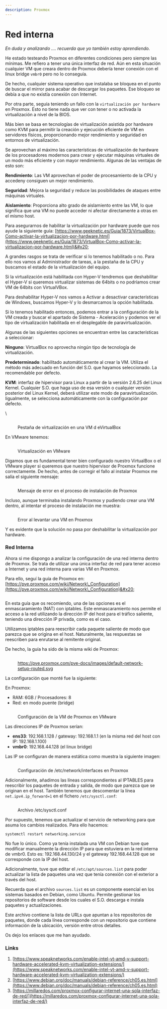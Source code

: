 ```yaml
---
description: Proxmox
---
```


# Red interna

_En duda y analizando .... recuerda que yo también estoy aprendiendo._

He estado testeando Proxmox en diferentes condiciones pero siempre las mínimas. Me refiero a tener una única interfaz de red. Aún en esta situación cualquier VM que creara dentro de Proxmox debería tener conexión con el linux bridge `vmbr0` pero no lo conseguía.

De hecho, cualquier sistema operativo que instalaba se bloquea en el punto de buscar el mirror para acabar de descargar los paquetes. Ese bloqueo se debía a que no existía conexión con Internet.

Por otra parte, seguía teniendo un fallo con la `virtualización por hardware` en Proxmox.  Esto no tiene nada que ver con tener o no activada la virtualización a nivel de la BIOS.&#x20;

Más bien se basa en tecnologías de virtualización asistida por hardware como KVM para permitir la creación y ejecución eficiente de VM en servidores físicos, proporcionando mejor rendimiento y seguridad en entornos de virtualización.&#x20;

Se aprovechan al máximo las características de virtualización de hardware de los procesadores modernos para crear y ejecutar máquinas virtuales de un modo más eficiente y con mayor rendimiento.  Algunas de las ventajas de esto son:

**Rendimiento**: Las VM aprovechan el poder de procesamiento de la CPU y accedeny consiguen un mejor rendimiento.

**Seguridad**: Mejora la seguridad  y reduce las posibilidades de ataques entre máquinas virtuales.

**Aislamiento**: Proporciona alto grado de aislamiento entre las VM, lo que significa que una VM no puede acceder ni afectar directamente a otras en el mismo host.



Para asegurarnos de habilitar la virtualización por hardware puede que nos ayude la siguiente guía: [https://www.geeknetic.es/Guia/1873/VirtualBox-Como-activar-la-virtualizacion-por-hardware.html](https://www.geeknetic.es/Guia/1873/VirtualBox-Como-activar-la-virtualizacion-por-hardware.html)&#x20;

A grandes rasgos se trata de verificar si lo tenemos habilitado o no. Para ello nos vamos al Administrador de tareas, a la pestaña de la CPU y buscamos el estado de la virtualización del equipo.

Si la virtualización está habilitada con Hyper-V tendremos que deshabilitar el Hyper-V si queremos virtualizar sistemas de 64bits o no podríamos crear VM de 64bits con VirtualVBox.

Para deshabilitar Hyper-V nos vamos a Activar a desactivar características de Windows, buscamos Hyper-V y lo desmarcamos la opción habilitada.&#x20;

Si lo tenemos habilitado entonces, podemos entrar a la configuración de la VM creada y buscar el apartado de Sistema - Aceleración y podemos ver el tipo de virtualización habilitada en el desplegable de paravirtualización.

Algunas de las siguientes opciones se encuentran entre las características a seleccionar:

**Ninguno**: VirtualBox no aprovecha ningún tipo de tecnología de virtualización.

**Predeterminado**: habilitado automáticamente al crear la VM. Utiliza el método más adecuado en función del S.O. que hayamos seleccionado. La recomendable por defecto.

**KVM**: interfaz de hipervisor para Linux a partir de la versión 2.6.25 del Linux Kernel. Cualquier S.O. que haga uso de esa versión o cualquier versión posterior del Linux Kernel, deberá utilizar este modo de paravirtualización. Iigualmente, se selecciona automáticamente con la configuración por defecto.

\


<figure><img src="../../.gitbook/assets/image (237).png" alt=""><figcaption><p>Pestaña de virtualización en una VM d eVirtualBox</p></figcaption></figure>

En VMware tenemos:

<figure><img src="../../.gitbook/assets/image (238).png" alt=""><figcaption><p>Virtualización en VMware</p></figcaption></figure>

Digamos que es fundamental tener bien configurado nuestro VirtualBox o el VMware player si queremos que nuestro hipervisor de Proxmox funcione correctamente. De hecho, antes de corregir el fallo al instalar Proxmox me salía el siguiente mensaje:

<figure><img src="../../.gitbook/assets/image (239).png" alt=""><figcaption><p>Mensaje de error en el proceso de instalación de Proxmox</p></figcaption></figure>

Incluso, aunque terminaba instalando Proxmox y pudiendo crear una VM dentro, al intentar el proceso de instalación me muestra:

<figure><img src="../../.gitbook/assets/image (240).png" alt=""><figcaption><p>Error al levantar una VM en Proxmox</p></figcaption></figure>

Y es evidente que la solución no pasa por deshabilitar la virtualización por hardware.

### Red Interna

Ahora si me dispongo a analizar la configuración de una red interna dentro de Proxmox. Se trata de utilizar una única interfaz de red para tener acceso a Internet y una red interna para varias VM en Proxmox.

Para ello, seguí la guía de Proxmox en: [https://pve.proxmox.com/wiki/Network\_Configuration](https://pve.proxmox.com/wiki/Network\_Configuration)&#x20;



<figure><img src="../../.gitbook/assets/image (241).png" alt=""><figcaption></figcaption></figure>

En esta guía que os recomiendo, una de las opciones es el enmascaramiento (NAT) con iptables. Este enmascaramiento nos permite el acceso a la red utilizando la dirección IP del host para el tráfico saliente, teniendo una dirección IP privada, como es el caso.

Utilizamos iptables para reescribir cada paquete saliente de modo que parezca que se origina en el host. Naturalmente, las respuestas se reescriben para enrutarse al remitente original.

De hecho, la guía ha sido de la misma wiki de Proxmox:

&#x20;

<figure><img src="../../.gitbook/assets/image (242).png" alt=""><figcaption><p><a href="https://pve.proxmox.com/pve-docs/images/default-network-setup-routed.svg">https://pve.proxmox.com/pve-docs/images/default-network-setup-routed.svg</a></p></figcaption></figure>



La configuración que monté fue la siguiente:

En Proxmox:

* RAM: 6GB / Procesadores: 8
* Red: en modo puente (bridge)

<figure><img src="../../.gitbook/assets/image (4) (1) (1) (1) (1) (1) (1) (1) (1) (1) (1).png" alt=""><figcaption><p>Configuración de la VM de Proxmox en VMware</p></figcaption></figure>

Las direcciones IP de Proxmox serían:

* **ens33**: 192.168.1.128 / gateway: 192.168.1.1 (en la misma red del host con IP: 192.168.1.100)
* **vmbr0**: 192.168.44.128 (el linux bridge)

Las IP se configuran de manera estática como muestra la siguiente imagen:

<figure><img src="../../.gitbook/assets/image (1) (1) (1) (1) (1) (1) (1) (1) (1) (1) (1) (1) (1) (1) (1) (1) (1) (1).png" alt=""><figcaption><p>Configuración de /etc/network/interfaces en Proxmox</p></figcaption></figure>

Adicionalmente, añadimos las líneas correspondientes al IPTABLES para reescribir los paquetes de entrada y salida, de modo que parezca que se originan en el host. También tenemos que descomentar la línea `net.ipv4.ip_forward=1` en el fichero `/etc/sysctl.conf`:

<figure><img src="../../.gitbook/assets/image (2) (1) (1) (1) (1) (1) (1) (1) (1) (1) (1) (1) (1) (1) (1).png" alt=""><figcaption><p>Archivo /etc/sysctl.conf</p></figcaption></figure>

Por supuesto, tenemos que actualizar el servicio de networking para que asuma los cambios realizados. Para ello hacemos:

```
systemctl restart networking.service
```



No fue lo único. Como ya tenía instalada una VM con Debian tuve que modificar manualmente la dirección IP para que estuviera en la red interna de vmbr0. Esto es: 192.168.44.130/24 y el gateway  192.168.44.128 que se corresponde con la IP del host.&#x20;

Adicionalmente, tuve que editar el  `/etc/apt/sources.list` para poder actualizar la lista de paquetes una vez que tenía conexión con el exterior a través del host.

Recuerda que el archivo `sources.list` es un componente esencial en los sistemas basados en Debian, como Ubuntu. Permite gestionar los repositorios de software desde los cuales el S.O.  descarga e instala paquetes y actualizaciones.&#x20;

Este archivo contiene la lista de URLs que apuntan a los repositorios de paquetes, donde cada línea corresponde con un repositorio que contiene información de la ubicación, versión entre otros detalles.&#x20;

Os dejo los enlaces que me han ayudado.

### Links

1. [https://www.speaknetworks.com/enable-intel-vt-amd-v-support-hardware-accelerated-kvm-virtualization-extensions/](https://www.speaknetworks.com/enable-intel-vt-amd-v-support-hardware-accelerated-kvm-virtualization-extensions/)
2. [https://www.debian.org/doc/manuals/debian-reference/ch05.es.html](https://www.debian.org/doc/manuals/debian-reference/ch05.es.html)
3. [https://millaredos.com/proxmox-configurar-internet-una-sola-interfaz-de-red/](https://millaredos.com/proxmox-configurar-internet-una-sola-interfaz-de-red/)

&#x20;

